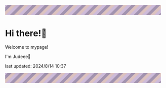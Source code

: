 <!-- Header image -->
<img src="./pokemon/pokemon_7.png" width="1000">

# Hi there!👋

Welcome to mypage!

I'm Judeee🐷

last updated: 2024/8/14 10:37

<!-- Footer image -->
<img src="./pokemon/pokemon_7.png" width="1000">
